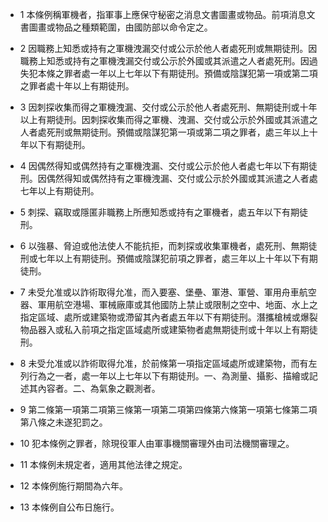 * 1 本條例稱軍機者，指軍事上應保守秘密之消息文書圖畫或物品。前項消息文書圖畫或物品之種類範圍，由國防部以命令定之。

* 2 因職務上知悉或持有之軍機洩漏交付或公示於他人者處死刑或無期徒刑。因職務上知悉或持有之軍機洩漏交付或公示於外國或其派遣之人者處死刑。因過失犯本條之罪者處一年以上七年以下有期徒刑。預備或陰謀犯第一項或第二項之罪者處十年以上有期徒刑。

* 3 因刺探收集而得之軍機洩漏、交付或公示於他人者處死刑、無期徒刑或十年以上有期徒刑。因刺探收集而得之軍機、洩漏、交付或公示於外國或其派遣之人者處死刑或無期徒刑。預備或陰謀犯第一項或第二項之罪者，處三年以上十年以下有期徒刑。

* 4 因偶然得知或偶然持有之軍機洩漏、交付或公示於他人者處七年以下有期徒刑。因偶然得知或偶然持有之軍機洩漏、交付或公示於外國或其派遣之人者處七年以上有期徒刑。

* 5 刺探、竊取或隱匿非職務上所應知悉或持有之軍機者，處五年以下有期徒刑。

* 6 以強暴、脅迫或他法使人不能抗拒，而刺探或收集軍機者，處死刑、無期徒刑或七年以上有期徒刑。預備或陰謀犯前項之罪者，處三年以上十年以下有期徒刑。

* 7 未受允准或以詐術取得允准，而入要塞、堡壘、軍港、軍營、軍用舟車航空器、軍用航空港場、軍械廠庫或其他國防上禁止或限制之空中、地面、水上之指定區域、處所或建築物或滯留其內者處五年以下有期徒刑。潛攜槍械或爆裂物品器入或私入前項之指定區域處所或建築物者處無期徒刑或十年以上有期徒刑。

* 8 未受允准或以詐術取得允准，於前條第一項指定區域處所或建築物，而有左列行為之一者，處一年以上七年以下有期徒刑。一、為測量、攝影、描繪或記述其內容者。二、為氣象之觀測者。

* 9 第二條第一項第二項第三條第一項第二項第四條第六條第一項第七條第二項第八條之未遂犯罰之。

* 10 犯本條例之罪者，除現役軍人由軍事機關審理外由司法機關審理之。

* 11 本條例未規定者，適用其他法律之規定。

* 12 本條例施行期間為六年。

* 13 本條例自公布日施行。

